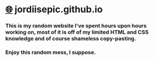 # [🌐](https://jordiisepic.me) jordiisepic.github.io

### This is my random website I've spent hours upon hours working on, most of it is off of my limited HTML and CSS knowledge and of course shameless copy-pasting.
### Enjoy this random mess, I suppose.
